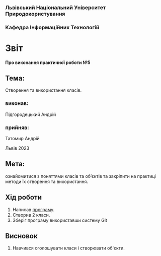 ### Львівський Національний Університет Природокористування
### Кафедра Інформаційних Технологій
# Звіт 
#### Про виконання практичної роботи №5
## Тема:
Створення та використання класів.
### виконав:
Підгородецький Андрій
### прийняв:
Татомир Андрій

Львів 2023
## Мета: 
 ознайомитися з поняттями класів та об’єктів та закріпити на практиці методи їх створення та використання.
## Хід роботи 
1. Написав [програму](./p4.py).
2. Cтворив 2 класи.
3. Зберіг програму використавши систему Git
## Висновок
1. Навчився оголошувати класи і створювати об'єкти.
